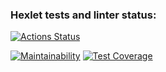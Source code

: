 ### Hexlet tests and linter status:
[![Actions Status](https://github.com/Elena171159/frontend-project-46/workflows/hexlet-check/badge.svg)](https://github.com/Elena171159/frontend-project-46/actions)

[![Maintainability](https://api.codeclimate.com/v1/badges/5739055c45b4ab5eecfe/maintainability)](https://codeclimate.com/github/Elena171159/frontend-project-46/maintainability)
[![Test Coverage](https://api.codeclimate.com/v1/badges/5739055c45b4ab5eecfe/test_coverage)](https://codeclimate.com/github/Elena171159/frontend-project-46/test_coverage)
